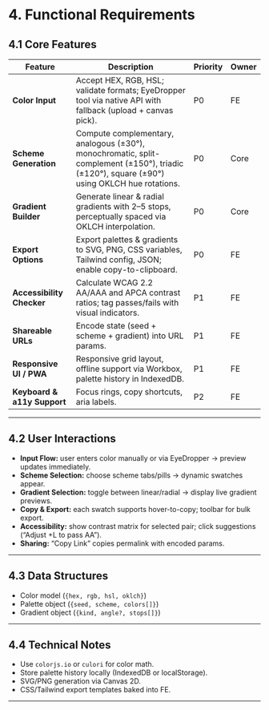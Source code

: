 # 4. Functional Requirements

## **4.1 Core Features**

| Feature                     | Description                                                                                                                                 | Priority | Owner |
| --------------------------- | ------------------------------------------------------------------------------------------------------------------------------------------- | -------- | ----- |
| **Color Input**             | Accept HEX, RGB, HSL; validate formats; EyeDropper tool via native API with fallback (upload + canvas pick).                                | P0       | FE    |
| **Scheme Generation**       | Compute complementary, analogous (±30°), monochromatic, split-complement (±150°), triadic (±120°), square (±90°) using OKLCH hue rotations. | P0       | Core  |
| **Gradient Builder**        | Generate linear & radial gradients with 2–5 stops, perceptually spaced via OKLCH interpolation.                                             | P0       | Core  |
| **Export Options**          | Export palettes & gradients to SVG, PNG, CSS variables, Tailwind config, JSON; enable copy-to-clipboard.                                    | P0       | FE    |
| **Accessibility Checker**   | Calculate WCAG 2.2 AA/AAA and APCA contrast ratios; tag passes/fails with visual indicators.                                                | P1       | FE    |
| **Shareable URLs**          | Encode state (seed + scheme + gradient) into URL params.                                                                                    | P1       | FE    |
| **Responsive UI / PWA**     | Responsive grid layout, offline support via Workbox, palette history in IndexedDB.                                                          | P1       | FE    |
| **Keyboard & a11y Support** | Focus rings, copy shortcuts, aria labels.                                                                                                   | P2       | FE    |

---

## **4.2 User Interactions**

* **Input Flow:** user enters color manually or via EyeDropper → preview updates immediately.
* **Scheme Selection:** choose scheme tabs/pills → dynamic swatches appear.
* **Gradient Selection:** toggle between linear/radial → display live gradient previews.
* **Copy & Export:** each swatch supports hover-to-copy; toolbar for bulk export.
* **Accessibility:** show contrast matrix for selected pair; click suggestions (“Adjust +L to pass AA”).
* **Sharing:** “Copy Link” copies permalink with encoded params.

---

## **4.3 Data Structures**

* Color model (`{hex, rgb, hsl, oklch}`)
* Palette object (`{seed, scheme, colors[]}`)
* Gradient object (`{kind, angle?, stops[]}`)

---

## **4.4 Technical Notes**

* Use `colorjs.io` or `culori` for color math.
* Store palette history locally (IndexedDB or localStorage).
* SVG/PNG generation via Canvas 2D.
* CSS/Tailwind export templates baked into FE.

---
